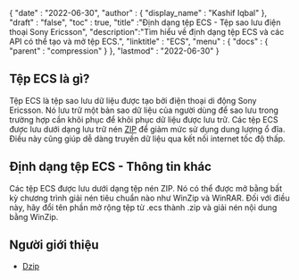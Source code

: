 {
  "date" : "2022-06-30",
  "author" : {
    "display_name" : "Kashif Iqbal"
},
  "draft" : "false",
  "toc" : true,
  "title" :"Định dạng tệp ECS - Tệp sao lưu điện thoại Sony Ericsson",
  "description":"Tìm hiểu về định dạng tệp ECS và các API có thể tạo và mở tệp ECS.",
  "linktitle" : "ECS",
  "menu" : {
    "docs" : {
      "parent" : "compression"
}
},
  "lastmod" : "2022-06-30"
}

## Tệp ECS là gì?

Tệp ECS là tệp sao lưu dữ liệu được tạo bởi điện thoại di động Sony Ericsson. Nó lưu trữ một bản sao dữ liệu của người dùng để sao lưu trong trường hợp cần khôi phục để khôi phục dữ liệu được lưu trữ. Các tệp ECS được lưu dưới dạng lưu trữ nén [ZIP](/vi/compression/zip/) để giảm mức sử dụng dung lượng ổ đĩa. Điều này cũng giúp dễ dàng truyền dữ liệu qua kết nối internet tốc độ thấp.

## Định dạng tệp ECS - Thông tin khác

Các tệp ECS được lưu dưới dạng tệp nén ZIP. Nó có thể được mở bằng bất kỳ chương trình giải nén tiêu chuẩn nào như WinZip và WinRAR. Đối với điều này, hãy đổi tên phần mở rộng tệp từ .ecs thành .zip và giải nén nội dung bằng WinZip.

## Người giới thiệu

* [Dzip](https://speeddemosarchive.com/dzip/)

